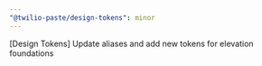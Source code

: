 ```yaml
---
"@twilio-paste/design-tokens": minor
---
```


[Design Tokens] Update aliases and add new tokens for elevation foundations
